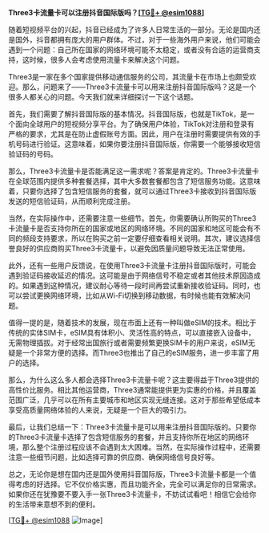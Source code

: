 **Three3卡流量卡可以注册抖音国际版吗？[[TG💪+ @esim1088](https://t.me/s/esim1088)]**

随着短视频平台的兴起，抖音已经成为了许多人日常生活的一部分。无论是国内还是国外，抖音都拥有庞大的用户群体。不过，对于一些海外用户来说，他们可能会遇到一个问题：自己所在国家的网络环境可能不太稳定，或者没有合适的运营商支持，这时候，很多人会考虑使用流量卡来解决这个问题。

Three3是一家在多个国家提供移动通信服务的公司，其流量卡在市场上也颇受欢迎。那么，问题来了——Three3卡流量卡可以用来注册抖音国际版吗？这是一个很多人都关心的问题。今天我们就来详细探讨一下这个话题。

首先，我们需要了解抖音国际版的基本情况。抖音国际版，也就是TikTok，是一个面向全球用户的短视频分享平台。为了确保用户体验，TikTok对注册和登录有严格的要求，尤其是在防止虚假账号方面。因此，用户在注册时需要提供有效的手机号码进行验证。这意味着，如果你要注册抖音国际版，你需要一个能够接收短信验证码的号码。

那么，Three3卡流量卡是否能满足这一需求呢？答案是肯定的。Three3卡流量卡在全球范围内提供多种套餐选择，其中大多数套餐都包含了短信服务功能。这意味着，只要你选择了包含短信服务的套餐，就可以通过Three3卡接收到抖音国际版发送的短信验证码，从而顺利完成注册。

当然，在实际操作中，还需要注意一些细节。首先，你需要确认所购买的Three3卡流量卡是否支持你所在的国家或地区的网络环境。不同的国家和地区可能会有不同的频段支持要求，所以在购买之前一定要仔细查看相关说明。其次，建议选择信誉良好的供应商购买Three3卡流量卡，以避免因质量问题导致无法正常使用。

此外，还有一些用户反馈说，在使用Three3卡流量卡注册抖音国际版时，可能会遇到验证码接收延迟的情况。这可能是由于网络信号不稳定或者其他技术原因造成的。如果遇到这种情况，建议耐心等待一段时间再尝试重新接收验证码。同时，也可以尝试更换网络环境，比如从Wi-Fi切换到移动数据，有时候也能有效解决问题。

值得一提的是，随着技术的发展，现在市面上还有一种叫做eSIM的技术。相比于传统的实体SIM卡，eSIM具有体积小、灵活性高的特点，可以直接嵌入设备中，无需物理插拔。对于经常出国旅行或者需要频繁更换SIM卡的用户来说，eSIM无疑是一个非常方便的选择。而Three3也推出了自己的eSIM服务，进一步丰富了用户的选择。

那么，为什么这么多人都会选择Three3卡流量卡呢？这主要得益于Three3提供的高性价比服务。相比其他运营商，Three3通常能提供更为实惠的价格，并且覆盖范围广泛，几乎可以在所有主要城市和地区实现无缝连接。这对于那些希望低成本享受高质量网络体验的人来说，无疑是一个巨大的吸引力。

最后，让我们总结一下：Three3卡流量卡是可以用来注册抖音国际版的。只要你的Three3卡流量卡选择了包含短信服务的套餐，并且支持你所在地区的网络环境，那么整个注册过程应该不会遇到太大困难。当然，在实际操作过程中，还需要注意一些细节问题，比如选择可靠的供应商、确保网络信号良好等。

总之，无论你是想在国内还是国外使用抖音国际版，Three3卡流量卡都是一个值得考虑的好选择。它不仅价格实惠，而且功能齐全，完全可以满足你的日常需求。如果你还在犹豫要不要入手一张Three3卡流量卡，不妨试试看吧！相信它会给你的生活带来意想不到的便利。

[[TG💪+ @esim1088](https://t.me/s/esim1088) ![Image](https://i.postimg.cc/4NQfJmqS/Snipaste-2025-05-13-00-14-12.png)]